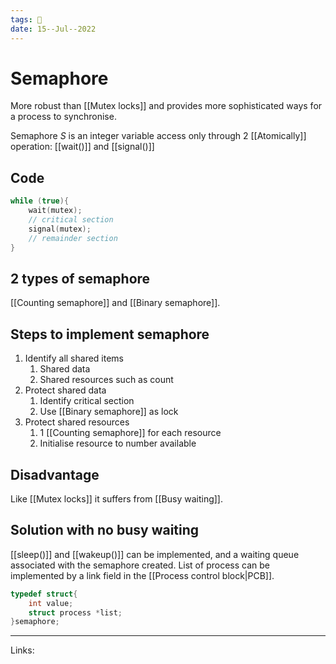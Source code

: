 ```yaml
---
tags: 🌱
date: 15--Jul--2022
---
```


# Semaphore

More robust than [[Mutex locks]] and provides more sophisticated ways for a process to synchronise.

Semaphore $S$ is an integer variable access only through 2 [[Atomically]] operation: [[wait()]] and [[signal()]]

## Code
```C
while (true){
    wait(mutex);
    // critical section
    signal(mutex);
    // remainder section
}
```

## 2 types of semaphore

[[Counting semaphore]] and [[Binary semaphore]].

## Steps to implement semaphore

1. Identify all shared items
    1. Shared data
    2. Shared resources such as count
2. Protect shared data
    1. Identify critical section
    2. Use [[Binary semaphore]] as lock
3. Protect shared resources
    1. 1 [[Counting semaphore]] for each resource
    2. Initialise resource to number available

## Disadvantage

Like [[Mutex locks]] it suffers from [[Busy waiting]].

## Solution with no busy waiting

[[sleep()]] and [[wakeup()]] can be implemented, and a waiting queue associated with the semaphore created. List of process can be implemented by a link field in the [[Process control block|PCB]].

```C
typedef struct{
    int value;
    struct process *list;
}semaphore;
```

---
Links: 